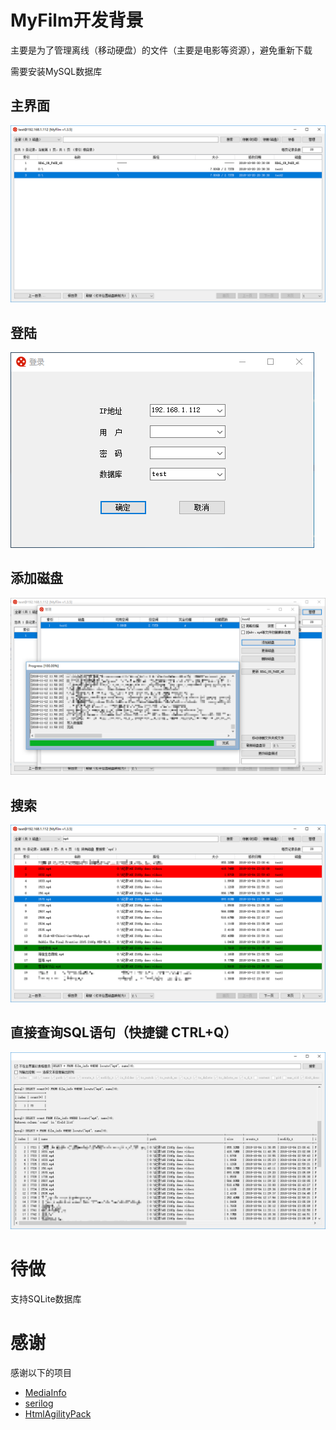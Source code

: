 # MyFilm开发背景

主要是为了管理离线（移动硬盘）的文件（主要是电影等资源），避免重新下载

需要安装MySQL数据库

## 主界面

![image](https://github.com/LetCodeGo/MyFilm/blob/master/images/main.png)

## 登陆

![image](https://github.com/LetCodeGo/MyFilm/blob/master/images/login.png)

## 添加磁盘

![image](https://github.com/LetCodeGo/MyFilm/blob/master/images/add.png)

## 搜索

![image](https://github.com/LetCodeGo/MyFilm/blob/master/images/search_mp4.png)

## 直接查询SQL语句（快捷键 CTRL+Q）

![image](https://github.com/LetCodeGo/MyFilm/blob/master/images/sql.png)

# 待做

支持SQLite数据库

# 感谢

感谢以下的项目

* [MediaInfo](https://mediaarea.net/en/MediaInfo)
* [serilog](https://github.com/serilog/serilog)
* [HtmlAgilityPack](https://github.com/zzzprojects/html-agility-pack)
